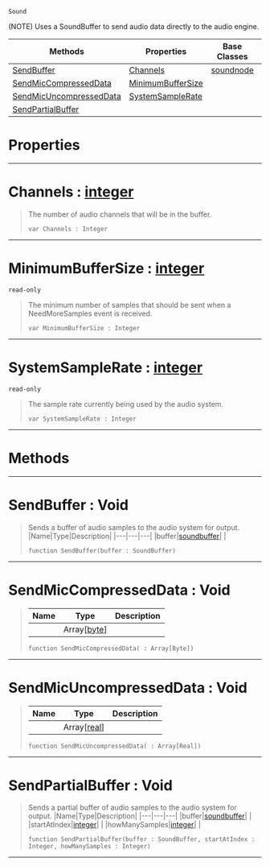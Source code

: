  `Sound`

(NOTE) Uses a SoundBuffer to send audio data directly to the audio engine.

|Methods|Properties|Base Classes|Derived Classes|
|---|---|---|---|
|[ SendBuffer](https://github.com/ZilchEngine/ZilchDocs/blob/master/code_reference/class_reference/customaudionode.markdown#sendbuffer-void)|[ Channels](https://github.com/ZilchEngine/ZilchDocs/blob/master/code_reference/class_reference/customaudionode.markdown#channels-zero-engine-doc)|[soundnode](https://github.com/ZilchEngine/ZilchDocs/blob/master/code_reference/class_reference/soundnode.markdown)| |
|[ SendMicCompressedData](https://github.com/ZilchEngine/ZilchDocs/blob/master/code_reference/class_reference/customaudionode.markdown#sendmiccompresseddata-vo)|[ MinimumBufferSize](https://github.com/ZilchEngine/ZilchDocs/blob/master/code_reference/class_reference/customaudionode.markdown#minimumbuffersize-zero-e)| | |
|[ SendMicUncompressedData](https://github.com/ZilchEngine/ZilchDocs/blob/master/code_reference/class_reference/customaudionode.markdown#sendmicuncompresseddata)|[ SystemSampleRate](https://github.com/ZilchEngine/ZilchDocs/blob/master/code_reference/class_reference/customaudionode.markdown#systemsamplerate-zero-en)| | |
|[ SendPartialBuffer](https://github.com/ZilchEngine/ZilchDocs/blob/master/code_reference/class_reference/customaudionode.markdown#sendpartialbuffer-void)| | | |


 #  Properties


---  
 #  Channels : [integer](https://github.com/ZilchEngine/ZilchDocs/blob/master/code_reference/nada_base_types/integer.markdown)

> The number of audio channels that will be in the buffer.
> ``` lang=cpp, name=Nada
> var Channels : Integer


---  
 #  MinimumBufferSize : [integer](https://github.com/ZilchEngine/ZilchDocs/blob/master/code_reference/nada_base_types/integer.markdown)

 `read-only`

> The minimum number of samples that should be sent when a NeedMoreSamples event is received.
> ``` lang=cpp, name=Nada
> var MinimumBufferSize : Integer


---  
 #  SystemSampleRate : [integer](https://github.com/ZilchEngine/ZilchDocs/blob/master/code_reference/nada_base_types/integer.markdown)

 `read-only`

> The sample rate currently being used by the audio system.
> ``` lang=cpp, name=Nada
> var SystemSampleRate : Integer


---  
 #  Methods


---  
 #  SendBuffer : Void

> Sends a buffer of audio samples to the audio system for output.
> |Name|Type|Description|
> |---|---|---|
> |buffer|[soundbuffer](https://github.com/ZilchEngine/ZilchDocs/blob/master/code_reference/class_reference/soundbuffer.markdown)| |
> ``` lang=cpp, name=Nada
> function SendBuffer(buffer : SoundBuffer)
> ``` 


---  
 #  SendMicCompressedData : Void

> 
> |Name|Type|Description|
> |---|---|---|
> ||Array[[byte](https://github.com/ZilchEngine/ZilchDocs/blob/master/code_reference/nada_base_types/byte.markdown)]| |
> ``` lang=cpp, name=Nada
> function SendMicCompressedData( : Array[Byte])
> ``` 


---  
 #  SendMicUncompressedData : Void

> 
> |Name|Type|Description|
> |---|---|---|
> ||Array[[real](https://github.com/ZilchEngine/ZilchDocs/blob/master/code_reference/nada_base_types/real.markdown)]| |
> ``` lang=cpp, name=Nada
> function SendMicUncompressedData( : Array[Real])
> ``` 


---  
 #  SendPartialBuffer : Void

> Sends a partial buffer of audio samples to the audio system for output.
> |Name|Type|Description|
> |---|---|---|
> |buffer|[soundbuffer](https://github.com/ZilchEngine/ZilchDocs/blob/master/code_reference/class_reference/soundbuffer.markdown)| |
> |startAtIndex|[integer](https://github.com/ZilchEngine/ZilchDocs/blob/master/code_reference/nada_base_types/integer.markdown)| |
> |howManySamples|[integer](https://github.com/ZilchEngine/ZilchDocs/blob/master/code_reference/nada_base_types/integer.markdown)| |
> ``` lang=cpp, name=Nada
> function SendPartialBuffer(buffer : SoundBuffer, startAtIndex : Integer, howManySamples : Integer)
> ``` 


---  
 

 